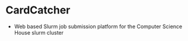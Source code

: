 # CardCatcher

* Web based Slurm job submission platform for the Computer Science House slurm cluster


